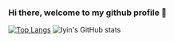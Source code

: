 ### Hi there, welcome to my github profile 👋
[![Top Langs](https://github-stats.iyin.me/api/top-langs/?username=illiyyin&layout=compact&exclude_repo=sppd&&hide=php,html)](https://github.com/illiyyin)
![Iyin's GitHub stats](https://github-stats.iyin.me/api?username=illiyyin&show=prs_merged,prs_merged_percentage&include_all_commits=true&hide=stars,contribs&theme=gruvbox_light)
<!--
**illiyyin/illiyyin** is a ✨ _special_ ✨ repository because its `README.md` (this file) appears on your GitHub profile.

Here are some ideas to get you started:

- 🔭 I’m currently working on ...
- 🌱 I’m currently learning ...
- 👯 I’m looking to collaborate on ...
- 🤔 I’m looking for help with ...
- 💬 Ask me about ...
- 📫 How to reach me: ...
- 😄 Pronouns: ...
- ⚡ Fun fact: ...
-->
